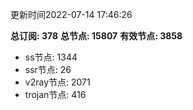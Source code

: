 更新时间2022-07-14 17:46:26

**总订阅: 378**
**总节点: 15807**
**有效节点: 3858**
- ss节点: 1344
- ssr节点: 26
- v2ray节点: 2071
- trojan节点: 416

